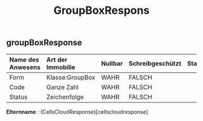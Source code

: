 ﻿---
title: GroupBoxRespons
second_title: Aspose.Cells Cloud Documen
type: docs
url: /de/specification/model/groupboxresponse/
description: "Aspose.Cells Cloud-Modellspezifikation: GroupBoxResponse. Bearbeiten Sie mühelos Excel und andere Tabellenkalkulationsdokumente mit Funktionen wie Öffnen, Generieren, Bearbeiten, Teilen, Zusammenführen, Vergleichen und Konvertieren"
weight: 50
---
## **groupBoxResponse**

 

| Name des Anwesens| Art der Immobilie| Nullbar| Schreibgeschützt| Standardwert| Beschreibung|
|:- |:- |:- |:- |:- |:- |
| Form| Klasse:GroupBox| WAHR| FALSCH|||
| Code| Ganze Zahl| WAHR| FALSCH|||
| Status| Zeichenfolge| WAHR| FALSCH|||

**Elternname** : (CellsCloudResponse)[cellscloudresponse]